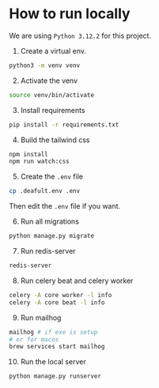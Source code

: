 # How to run locally
We are using `Python 3.12.2` for this project.

1. Create a virtual env.

```bash
python3 -m venv venv
```

2. Activate the venv

```bash
source venv/bin/activate
```

3. Install requirements

```bash
pip install -r requirements.txt
```

4. Build the tailwind css

```bash
npm install
npm run watch:css
```

5. Create the `.env` file

```bash
cp .deafult.env .env
```

Then edit the `.env` file if you want.

6. Run all migrations
```bash
python manage.py migrate
```

7. Run redis-server
```bash
redis-server
```

8. Run celery beat and celery worker
```bash
celery -A core worker -l info
celery -A core beat -l info
```

9. Run mailhog
```bash
mailhog # if exe is setup
# or for macos
brew services start mailhog
```

10. Run the local server

```bash
python manage.py runserver
```
